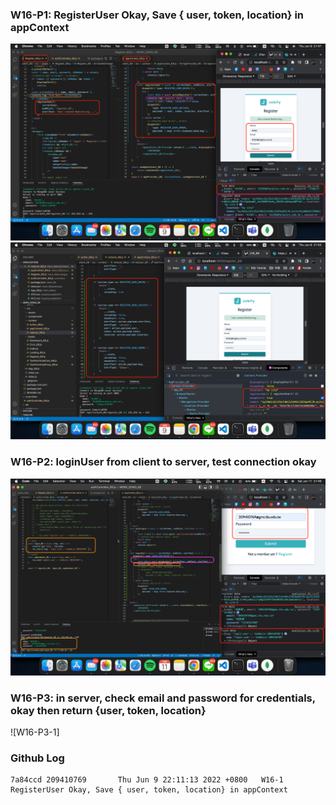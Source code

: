 ### W16-P1: RegisterUser Okay, Save {​ user, token, location}​ in appContext
![W16-P1-1](./img/W16-P1-1.png)
![W16-P1-2](./img/W16-P1-2.png)

### W16-P2: loginUser from client to server, test connection okay
![W16-P2-1](./img/W16-P2-1.png)

### W16-P3: in server, check email and password for credentials, okay then return {user, token, location}
![W16-P3-1]
### Github Log
```
7a84ccd 209410769       Thu Jun 9 22:11:13 2022 +0800   W16-1 RegisterUser Okay, Save {​ user, token, location}​ in appContext
```